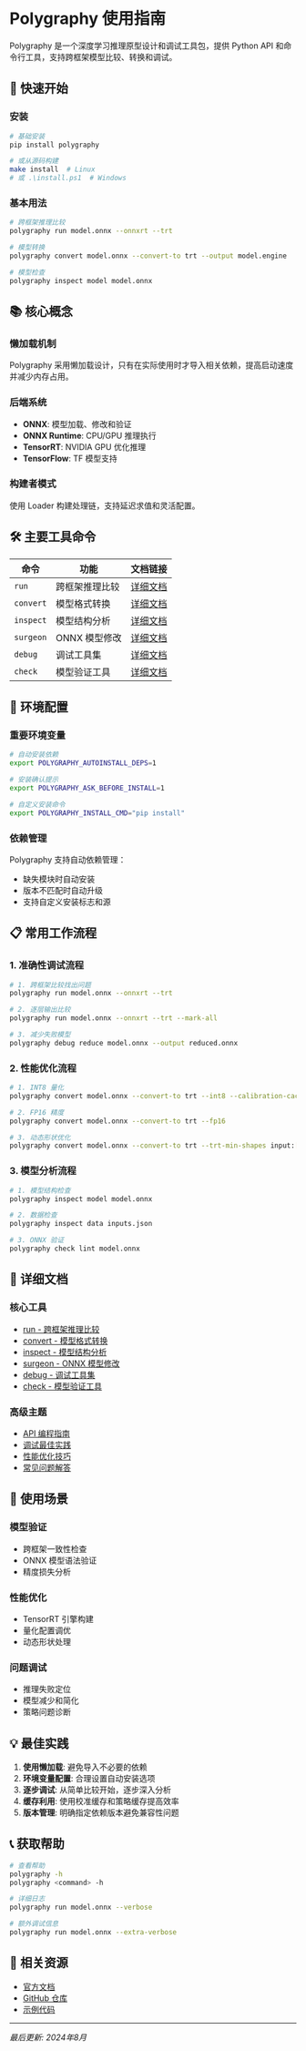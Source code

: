 # Polygraphy 使用指南

Polygraphy 是一个深度学习推理原型设计和调试工具包，提供 Python API 和命令行工具，支持跨框架模型比较、转换和调试。

## 🚀 快速开始

### 安装

```bash
# 基础安装
pip install polygraphy

# 或从源码构建
make install  # Linux
# 或 .\install.ps1  # Windows
```

### 基本用法

```bash
# 跨框架推理比较
polygraphy run model.onnx --onnxrt --trt

# 模型转换 
polygraphy convert model.onnx --convert-to trt --output model.engine

# 模型检查
polygraphy inspect model model.onnx
```

## 📚 核心概念

### 懒加载机制
Polygraphy 采用懒加载设计，只有在实际使用时才导入相关依赖，提高启动速度并减少内存占用。

### 后端系统
- **ONNX**: 模型加载、修改和验证
- **ONNX Runtime**: CPU/GPU 推理执行
- **TensorRT**: NVIDIA GPU 优化推理
- **TensorFlow**: TF 模型支持

### 构建者模式
使用 Loader 构建处理链，支持延迟求值和灵活配置。

## 🛠️ 主要工具命令

| 命令 | 功能 | 文档链接 |
|------|------|----------|
| `run` | 跨框架推理比较 | [详细文档](./run.md) |
| `convert` | 模型格式转换 | [详细文档](./convert.md) |
| `inspect` | 模型结构分析 | [详细文档](./inspect.md) |
| `surgeon` | ONNX 模型修改 | [详细文档](./surgeon.md) |
| `debug` | 调试工具集 | [详细文档](./debug.md) |
| `check` | 模型验证工具 | [详细文档](./check.md) |

## 🔧 环境配置

### 重要环境变量

```bash
# 自动安装依赖
export POLYGRAPHY_AUTOINSTALL_DEPS=1

# 安装确认提示
export POLYGRAPHY_ASK_BEFORE_INSTALL=1

# 自定义安装命令
export POLYGRAPHY_INSTALL_CMD="pip install"
```

### 依赖管理

Polygraphy 支持自动依赖管理：
- 缺失模块时自动安装
- 版本不匹配时自动升级
- 支持自定义安装标志和源

## 📋 常用工作流程

### 1. 准确性调试流程
```bash
# 1. 跨框架比较找出问题
polygraphy run model.onnx --onnxrt --trt

# 2. 逐层输出比较
polygraphy run model.onnx --onnxrt --trt --mark-all

# 3. 减少失败模型
polygraphy debug reduce model.onnx --output reduced.onnx
```

### 2. 性能优化流程  
```bash
# 1. INT8 量化
polygraphy convert model.onnx --convert-to trt --int8 --calibration-cache cache.cache

# 2. FP16 精度
polygraphy convert model.onnx --convert-to trt --fp16

# 3. 动态形状优化
polygraphy convert model.onnx --convert-to trt --trt-min-shapes input:[1,3,224,224] --trt-max-shapes input:[8,3,224,224]
```

### 3. 模型分析流程
```bash
# 1. 模型结构检查
polygraphy inspect model model.onnx

# 2. 数据检查
polygraphy inspect data inputs.json

# 3. ONNX 验证
polygraphy check lint model.onnx
```

## 📖 详细文档

### 核心工具
- [run - 跨框架推理比较](./run.md)
- [convert - 模型格式转换](./convert.md) 
- [inspect - 模型结构分析](./inspect.md)
- [surgeon - ONNX 模型修改](./surgeon.md)
- [debug - 调试工具集](./debug.md)
- [check - 模型验证工具](./check.md)

### 高级主题
- [API 编程指南](./api-guide.md)
- [调试最佳实践](./debugging-best-practices.md)
- [性能优化技巧](./performance-optimization.md)
- [常见问题解答](./faq.md)

## 🎯 使用场景

### 模型验证
- 跨框架一致性检查
- ONNX 模型语法验证
- 精度损失分析

### 性能优化
- TensorRT 引擎构建
- 量化配置调优
- 动态形状处理

### 问题调试
- 推理失败定位
- 模型减少和简化
- 策略问题诊断

## 💡 最佳实践

1. **使用懒加载**: 避免导入不必要的依赖
2. **环境变量配置**: 合理设置自动安装选项
3. **逐步调试**: 从简单比较开始，逐步深入分析
4. **缓存利用**: 使用校准缓存和策略缓存提高效率
5. **版本管理**: 明确指定依赖版本避免兼容性问题

## 📞 获取帮助

```bash
# 查看帮助
polygraphy -h
polygraphy <command> -h

# 详细日志
polygraphy run model.onnx --verbose

# 额外调试信息
polygraphy run model.onnx --extra-verbose
```

## 🔗 相关资源

- [官方文档](https://docs.nvidia.com/deeplearning/tensorrt/polygraphy/docs/)
- [GitHub 仓库](https://github.com/NVIDIA/TensorRT/tree/main/tools/Polygraphy)
- [示例代码](https://github.com/NVIDIA/TensorRT/tree/main/tools/Polygraphy/examples)

---

*最后更新: 2024年8月*